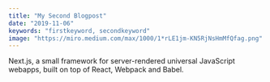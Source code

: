 ```yaml
---
title: "My Second Blogpost"
date: "2019-11-06"
keywords: "firstkeyword, secondkeyword"
image: "https://miro.medium.com/max/1000/1*rLE1jm-KN5RjNsHmMfQfag.png"
---
```


 Next.js, a small framework for server-rendered universal JavaScript webapps, built on top of React, Webpack and Babel.